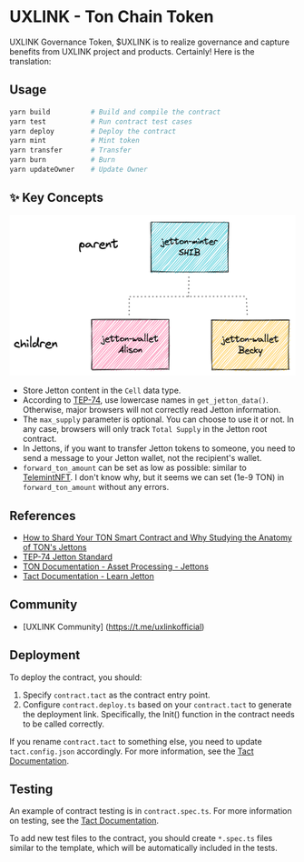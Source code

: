 # UXLINK - Ton Chain Token
UXLINK Governance Token, $UXLINK is to realize governance and capture benefits from UXLINK project and products.
Certainly! Here is the translation:

## Usage

```bash
yarn build          # Build and compile the contract
yarn test           # Run contract test cases
yarn deploy         # Deploy the contract
yarn mint           # Mint token
yarn transfer       # Transfer
yarn burn           # Burn
yarn updateOwner    # Update Owner
```

## ✨ Key Concepts

![image1.png](./images/image1.png)

- Store Jetton content in the `Cell` data type.
- According to [TEP-74](https://github.com/ton-blockchain/TEPs/blob/master/text/0074-jettons-standard.md), use lowercase names in `get_jetton_data()`. Otherwise, major browsers will not correctly read Jetton information.
- The `max_supply` parameter is optional. You can choose to use it or not. In any case, browsers will only track `Total Supply` in the Jetton root contract.
- In Jettons, if you want to transfer Jetton tokens to someone, you need to send a message to your Jetton wallet, not the recipient's wallet.
- `forward_ton_amount` can be set as low as possible: similar to [TelemintNFT](https://github.com/TelegramMessenger/telemint). I don't know why, but it seems we can set (1e-9 TON) in `forward_ton_amount` without any errors.

## References

- [How to Shard Your TON Smart Contract and Why Studying the Anatomy of TON's Jettons](https://blog.ton.org/how-to-shard-your-ton-smart-contract-and-why-studying-the-anatomy-of-tons-jettons)
- [TEP-74 Jetton Standard](https://github.com/ton-blockchain/TEPs/blob/master/text/0074-jettons-standard.md)
- [TON Documentation - Asset Processing - Jettons](https://docs.ton.org/develop/dapps/asset-processing/jettons)
- [Tact Documentation - Learn Jetton](https://docs.tact-lang.org/learn/jetton/jetton-3)

## Community

- [UXLINK Community] (https://t.me/uxlinkofficial)

## Deployment

To deploy the contract, you should:

1. Specify `contract.tact` as the contract entry point.
2. Configure `contract.deploy.ts` based on your `contract.tact` to generate the deployment link. Specifically, the Init() function in the contract needs to be called correctly.

If you rename `contract.tact` to something else, you need to update `tact.config.json` accordingly. For more information, see the [Tact Documentation](https://docs.tact-lang.org/language/guides/config).

## Testing

An example of contract testing is in `contract.spec.ts`. For more information on testing, see the [Tact Documentation](https://docs.tact-lang.org/language/guides/debug).

To add new test files to the contract, you should create `*.spec.ts` files similar to the template, which will be automatically included in the tests.
